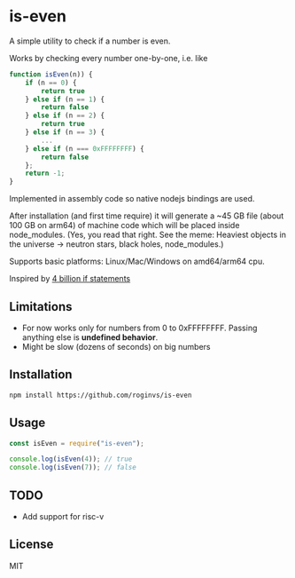 # is-even

A simple utility to check if a number is even.

Works by checking every number one-by-one, i.e. like

```javascript
function isEven(n)) {
    if (n == 0) {
        return true
    } else if (n == 1) {
        return false
    } else if (n == 2) {
        return true
    } else if (n == 3) {
        ...
    } else if (n === 0xFFFFFFFF) {
        return false
    };
    return -1;
}
```

Implemented in assembly code so native nodejs bindings are used.

After installation (and first time require) it will generate a ~45 GB file (about 100 GB on arm64) of machine code which will be placed inside node_modules.
(Yes, you read that right. See the meme: Heaviest objects in the universe → neutron stars, black holes, node_modules.)

Supports basic platforms: Linux/Mac/Windows on amd64/arm64 cpu.

Inspired by [4 billion if statements](https://andreasjhkarlsson.github.io/jekyll/update/2023/12/27/4-billion-if-statements.html)

## Limitations

- For now works only for numbers from 0 to 0xFFFFFFFF. Passing anything else is **undefined behavior**.
- Might be slow (dozens of seconds) on big numbers

## Installation

```bash
npm install https://github.com/roginvs/is-even
```

## Usage

```js
const isEven = require("is-even");

console.log(isEven(4)); // true
console.log(isEven(7)); // false
```

## TODO

- Add support for risc-v

## License

MIT
